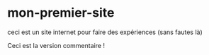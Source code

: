 # mon-premier-site

ceci est un site internet pour faire des expériences (sans fautes là)

Ceci est la version commentaire !